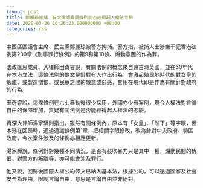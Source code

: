 ```yaml
---
layout: post
title: 鄭麗琼被捕　有大律師質疑條例能否經得起人權法考驗
date: 2020-03-26 16:26:23.000000000 +08:00
categories: rss
---
```


中西區區議會主席、民主黨鄭麗琼被警方拘捕。警方指，被捕人士涉嫌干犯香港法例第200章《刑事罪行條例》的第9和第10條、煽動意圖的作為罪。

法政匯思成員、大律師田奇睿說，有關法例的概念來自遠古時英國，並在30年代在本港立法。這條法例的條文是針對有人作出行為，會激起殖民地時代的對女皇的叛離、或製造憎恨、或民眾之間的敵意或惡感，套用在現代即是作為有關針對政府的行為。

田奇睿說，這條條例在六七暴動後很少採用，外國亦少有案例，現今人權法對言論自由的保障增加，質疑有關法例是否能經得起人權法的考驗。

資深大律師湯家驊則指出，雖然有關條例內，原本有「女皇」、「陛下」等字眼，但本港在回歸時，通過通識條例第1章，把相關字眼修改，改為針對中央政府、特區政府，今次案件涉及的條例亦相應更新。

湯家驊說，條例針對幾種不同情況，是否有鼓吹暴力只是其中一種，煽動民間的仇恨、對警方的叛離等，亦可能會涉及罪行。

他又說，回歸後國際人權公約條文已納入基本法，根據公約，可以透過國家及社會安全為理由，限制言論自由，意思是言論自由並非絕對。
